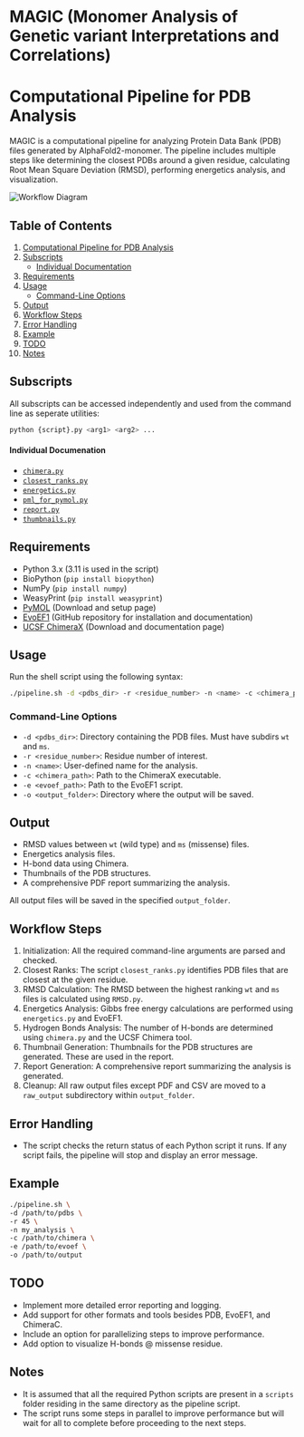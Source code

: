 # MAGIC (Monomer Analysis of Genetic variant Interpretations and Correlations) 

# Computational Pipeline for PDB Analysis

MAGIC is a computational pipeline for analyzing Protein Data Bank (PDB) files generated by AlphaFold2-monomer. The pipeline includes multiple steps like determining the closest PDBs around a given residue, calculating Root Mean Square Deviation (RMSD), performing energetics analysis, and visualization.

![Workflow Diagram](pipeline.png)

## Table of Contents
1. [Computational Pipeline for PDB Analysis](#computational-pipeline-for-pdb-analysis)
2. [Subscripts](#subscripts)
    - [Individual Documentation](#individual-documentation)
3. [Requirements](#requirements)
4. [Usage](#usage)
    - [Command-Line Options](#command-line-options)
5. [Output](#output)
6. [Workflow Steps](#workflow-steps)
7. [Error Handling](#error-handling)
8. [Example](#example)
9. [TODO](#todo)
10. [Notes](#notes)


## Subscripts

All subscripts can be accessed independently and used from the command line as seperate utilities:

```bash
python {script}.py <arg1> <arg2> ...
```
#### Individual Documenation
- [`chimera.py`](docs/chimera.md)
- [`closest_ranks.py`](docs/closest_ranks.md)
- [`energetics.py`](docs/energetics.md)
- [`pml_for_pymol.py`](docs/pml_for_pymol.md)
- [`report.py`](docs/report.md)
- [`thumbnails.py`](docs/thumbnails.md)

## Requirements
- Python 3.x (3.11 is used in the script)
- BioPython (`pip install biopython`)
- NumPy (`pip install numpy`)
- WeasyPrint (`pip install weasyprint`)
- [PyMOL](https://pymol.org/dokuwiki/doku.php?id=installation) (Download and setup page)
- [EvoEF1](https://github.com/tommyhuangthu/EvoEF) (GitHub repository for installation and documentation)
- [UCSF ChimeraX](https://www.cgl.ucsf.edu/chimerax/) (Download and documentation page)

## Usage
Run the shell script using the following syntax:
```bash
./pipeline.sh -d <pdbs_dir> -r <residue_number> -n <name> -c <chimera_path> -e <evoef_path> -o <output_folder>
```

### Command-Line Options
- `-d <pdbs_dir>`: Directory containing the PDB files. Must have subdirs `wt` and `ms`.
- `-r <residue_number>`: Residue number of interest.
- `-n <name>`: User-defined name for the analysis.
- `-c <chimera_path>`: Path to the ChimeraX executable.
- `-e <evoef_path>`: Path to the EvoEF1 script.
- `-o <output_folder>`: Directory where the output will be saved.

## Output
- RMSD values between `wt` (wild type) and `ms` (missense) files.
- Energetics analysis files.
- H-bond data using Chimera.
- Thumbnails of the PDB structures.
- A comprehensive PDF report summarizing the analysis.

All output files will be saved in the specified `output_folder`.

## Workflow Steps

1. Initialization: All the required command-line arguments are parsed and checked.
2. Closest Ranks: The script `closest_ranks.py` identifies PDB files that are closest at the given residue.
3. RMSD Calculation: The RMSD between the highest ranking `wt` and `ms` files is calculated using `RMSD.py`.
4. Energetics Analysis: Gibbs free energy calculations are performed using `energetics.py` and EvoEF1.
5. Hydrogen Bonds Analysis: The number of H-bonds are determined using `chimera.py` and the UCSF Chimera tool.
6. Thumbnail Generation: Thumbnails for the PDB structures are generated. These are used in the report.
7. Report Generation: A comprehensive report summarizing the analysis is generated.
8. Cleanup: All raw output files except PDF and CSV are moved to a `raw_output` subdirectory within `output_folder`.

## Error Handling
- The script checks the return status of each Python script it runs. If any script fails, the pipeline will stop and display an error message.

## Example
```bash
./pipeline.sh \
-d /path/to/pdbs \
-r 45 \
-n my_analysis \
-c /path/to/chimera \
-e /path/to/evoef \
-o /path/to/output
```

## TODO
- Implement more detailed error reporting and logging.
- Add support for other formats and tools besides PDB, EvoEF1, and ChimeraC.
- Include an option for parallelizing steps to improve performance.
- Add option to visualize H-bonds @ missense residue.

## Notes
- It is assumed that all the required Python scripts are present in a `scripts` folder residing in the same directory as the pipeline script.
- The script runs some steps in parallel to improve performance but will wait for all to complete before proceeding to the next steps.
